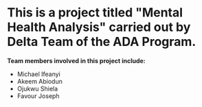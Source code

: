 # This is a project titled "Mental Health Analysis" carried out by Delta Team of the ADA Program.
**Team members involved in this project include:**
- Michael Ifeanyi
- Akeem Abiodun
- Ojukwu Shiela
- Favour Joseph

